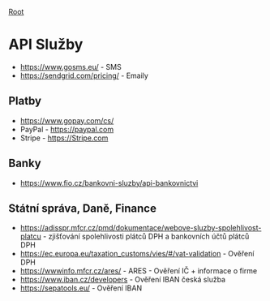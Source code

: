 [Root](../README.md)

# API Služby

- https://www.gosms.eu/ - SMS
- https://sendgrid.com/pricing/ - Emaily

## Platby
- https://www.gopay.com/cs/
- PayPal - https://paypal.com
- Stripe - https://Stripe.com

## Banky
- https://www.fio.cz/bankovni-sluzby/api-bankovnictvi

## Státní správa, Daně, Finance
- https://adisspr.mfcr.cz/pmd/dokumentace/webove-sluzby-spolehlivost-platcu - zjišťování spolehlivosti plátců DPH a bankovních účtů plátců DPH 
- https://ec.europa.eu/taxation_customs/vies/#/vat-validation - Ověření DPH
- https://wwwinfo.mfcr.cz/ares/ - ARES - Ověření IČ + informace o firme
- https://www.iban.cz/developers - Ověření IBAN česká služba
- https://sepatools.eu/ - Ověření IBAN
